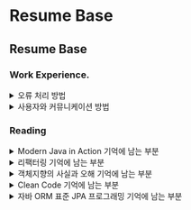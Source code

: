 # Resume Base

## Resume Base


### Work Experience.

<details>
  <summary>오류 처리 방법</summary>
  <p>
  - 에러 메시지 혹은 로그를 통해 원인 파악</br>
  - 디버깅으로 문제 코드 주변 확인 및 해결 방안 도출</br>
  - 구글링 참고
  </p>
  <br/>
</details>

<details>
  <summary>사용자와 커뮤니케이션 방법</summary>
  <p>
  - 어떤 방식으로 개발/구현을 하면 사용자가 더 편리하게 사용할 수 있을지에 대한 커뮤니케이션 시도<br/>
  - 사용자 입장을 우선
  </p>
  <br/>
</details>

### Reading

<details>
  <summary>Modern Java in Action 기억에 남는 부분</summary>
    <ul>
  <li>Stream : 데이터 처리 연산을 지원하도록 소스에서 추출된 연속된 요소</li>
  <ul>
    <li>선언형으로 컬렉션 데이터를 처리</li>
    <li>멀티스레드 코드를 구현하지 않아도 데이터를 투명하게 병렬로 처리</li>
    <li>복잡한 루프, 조건문 등이 필요 없이 선언형 코드와 동작 파라미터화를 활용하면 변하는 요구사항에 쉽에 대응할 수 있다.</li>
    <li>스트림 API 를 통해 데이터 처리를 병렬화로 진행하면서 스레드와 락을 걱정할 필요가 없다.</li>
  </ul>
  </ul>
  <ul>
  <li>특징</li>
  <ul>
    <li>선언형 : 간결성 + 가독성 향상</li>
    <li>조립 : 유연성 향상</li>
    <li>병렬화 : 성능 향상</li>
  </ul>
  </ul>
  </p>
  <p>
  - 병렬 스트림 이용 시, 병렬화를 위해 스트림을 재귀적으로 분할하고,<br/>
  - 각 서브 스트림을 서로 다른 스레드의 리듀싱 연산으로 할당하고,<br/>
  - 이들 결과를 하나의 값으로 합쳐야 한다.<br/>
  - 멀티 코어 간의 데이터 이동은 생각보다 비싸므로, 코어 간 데이터 전송 시간보다 훨씬 오래 - 걸리는 작업만 병렬로 처리 필요<br/>
  - 또한, 병렬 스트림과 병렬 계산에서는 공유된 가변 상태를 피하자. 상태 공유에 따른 부작용<br/>
  <br/>
</details>

<details>
  <summary>리팩터링 기억에 남는 부분</summary>
  <p>
  - 리팩터링 : '소프트웨어의 겉보기 동작은 그대로 유지한 채, 코드를 이해하고 수정하기 쉽도록 내부 구조를 변경하는 기법'<br/>
  - 장점
  <ul>
    <li>소프트웨어 설계가 좋아진다</li>
    <li>소프트웨어를 이해하기 쉬워진다 (버그를 찾기 쉬워진다)</li>
    <li>버그를 쉽게 찾을 수 있다</li>
    <li>프로그래밍 속도를 높일 수 있다</li>
  </ul>
  - 기본적인 함수, 변수 추출/인라인부터
  - 매개변수 객체 만들기, 임시 변수를 질의 함수로 바꾸기, 중첩 조건문을 보호 구문으로 바꾸기, 조건부 로직을 다형성으로 바꾸기 등..<br/>
  </p>
  <br/>
</details>

<details>
  <summary>객체지향의 사실과 오해 기억에 남는 부분</summary>
  <p>
  - 시스템은 역할과 책임을 수행하는 객체로 분할되고, 시스템의 기능은 객체 간의 연쇄적인 요청과 응답의 흐름으로 구성된 협력으로 구현<br>
  - 객체를 결정하는 것은 행동이다. 데이터는 단지 행동을 따를 뿐이다. 이것이 객체를 객체답게 만드는 가장 핵심적인 원칙이다.<br>
  - 객체지향의 핵심은 클래스를 어떻게 구현할 것인가가 아니라 객체가 협력 안에서 어떤 책임과 역할을 수행할 것인지를 결정하는 것이다.<br>
  - 객체 지향 프로그래밍에서 객체는 하나의 책임을 가진 역할로서 협력에 참여하여 소프트웨어의 목적을 달성<br>
  - 협력 관계 파악 -> 필요한 책임 추리기 -> 역할별로 객체 설계 -> 클래스<br>
  - 체지향의 가장 중요한 개념은 역할, 책임, 협력<br>
  - 협력을 위해 특정한 역할을 맡고 역할에 적합학 책임을 수행
  <ul>
    <li>협력은 요청과 응답으로 구성</li>
    <li>역할은 사람들이 다른 사람과 협력하는 과정 속에서 부여</li>
    <li>역할이라는 단어는 의미적으로 책임이라는 개념을 내포</li>
  </ul>
  </p>
  <br/>
</details>

<details>
  <summary>Clean Code 기억에 남는 부분</summary>
  <p>
  - 가장 기본적이면서도 어려운 부분인 것 같다. 그리고 리팩터링과도 연결되는 단계라고 생각한다.<br>
  - 주석 대신 코드를 깔끔하게 정리하고 표현력을 강화하자.
  - 함수는 짧고 한 가지 작업만
  - 클래스 이름은 해당 클래스 책임을 기술 - 단일 책임 원칙 (Single Responsibility Principle, SRP)
  </p>
  <br/>
</details>

<details>
  <summary>자바 ORM 표준 JPA 프로그래밍 기억에 남는 부분</summary>
    <ul>
    <li></li>
    <li></li>
    <li></li>
  </ul>
  <br/>
</details>